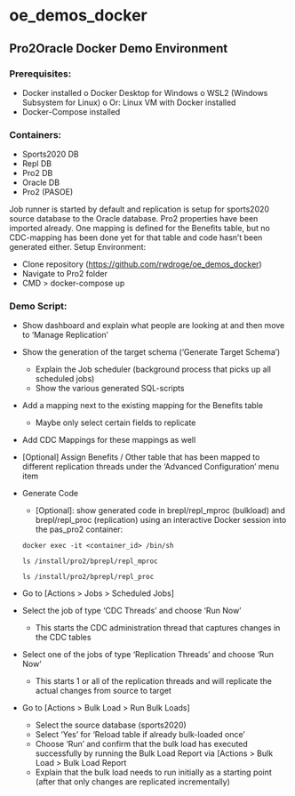 # oe_demos_docker

## Pro2Oracle Docker Demo Environment
### Prerequisites:
-	Docker installed
o	Docker Desktop for Windows
o	WSL2 (Windows Subsystem for Linux)
o	Or: Linux VM with Docker installed
-	Docker-Compose installed

### Containers:
-	Sports2020 DB
-	Repl DB
-	Pro2 DB
-	Oracle DB
-	Pro2 (PASOE)

Job runner is started by default and replication is setup for sports2020 source database to the Oracle database. Pro2 properties have been imported already.
One mapping is defined for the Benefits table, but no CDC-mapping has been done yet for that table and code hasn’t been generated either.
Setup Environment:
-	Clone repository (https://github.com/rwdroge/oe_demos_docker)
-	Navigate to Pro2 folder
-	CMD > docker-compose up

### Demo Script:
-	Show dashboard and explain what people are looking at and then move to ‘Manage Replication’
-	Show the generation of the target schema (‘Generate Target Schema’)
    - Explain the Job scheduler (background process that picks up all scheduled jobs)
    - Show the various generated SQL-scripts
-	Add a mapping next to the existing mapping for the Benefits table
    -	Maybe only select certain fields to replicate
-	Add CDC Mappings for these mappings as well
-	[Optional] Assign Benefits / Other table that has been mapped to different replication threads under the ‘Advanced Configuration’ menu item
-	Generate Code
    -	[Optional]: show generated code in brepl/repl_mproc (bulkload) and brepl/repl_proc (replication) using an interactive Docker session into the pas_pro2 container:
      
      ```docker exec -it <container_id> /bin/sh```
    
      ```ls /install/pro2/bprepl/repl_mproc```
    
      ```ls /install/pro2/bprepl/repl_proc```

-	Go to [Actions > Jobs > Scheduled Jobs]
-	Select the job of type ‘CDC Threads’ and choose ‘Run Now’
    -	This starts the CDC administration thread that captures changes in the CDC tables

-	Select one of the jobs of type ‘Replication Threads’ and choose ‘Run Now’
    -	This starts 1 or all of the replication threads and will replicate the actual changes from source to target
-	Go to [Actions > Bulk Load > Run Bulk Loads]
    -	Select the source database (sports2020)
    -	Select ‘Yes’ for ‘Reload table if already bulk-loaded once’
    - Choose ‘Run’ and confirm that the bulk load has executed successfully by running the Bulk Load Report via [Actions > Bulk Load > Bulk Load Report
    -	Explain that the bulk load needs to run initially as a starting point (after that only changes are replicated incrementally)
